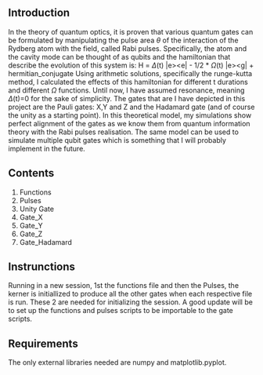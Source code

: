 ## Introduction

In the theory of quantum optics, it is proven that various quantum gates can be formulated by manipulating the pulse area $\theta$ of the interaction of the Rydberg atom with the field, called Rabi pulses. Specifically, the atom and the cavity mode can be thought of as qubits and the hamiltonian that describe the evolution of this system is:
H = $\Delta$(t) |e><e| - $1 / 2$ * $\Omega$(t) |e><g| + hermitian_conjugate
Using arithmetic solutions, specifically the runge-kutta method, I calculated the effects of this hamiltonian for different t durations and different $\Omega$ functions. Until now, I have assumed resonance, meaning  $\Delta$(t)=0 for the sake of simplicity. The gates that are I have depicted in this project are the Pauli gates: X,Y and Z and the Hadamard gate (and of course the unity as a starting point). In this theoretical model, my simulations show perfect alignment of the gates as we know them from quantum information theory with the Rabi pulses realisation.
The same model can be used to simulate multiple qubit gates which is something that I will probably implement in the future.

## Contents

1) Functions
2) Pulses
3) Unity Gate
4) Gate_X
5) Gate_Y
6) Gate_Z
7) Gate_Hadamard

## Instrunctions

Running in a new session, 1st the functions file and then the Pulses, the kerner is initiallized to produce all the other gates when each respective file is run. These 2 are needed for initializing the session. A good update will be to set up the functions and pulses scripts to be importable to the gate scripts.

## Requirements

The only external libraries needed are numpy and matplotlib.pyplot.






